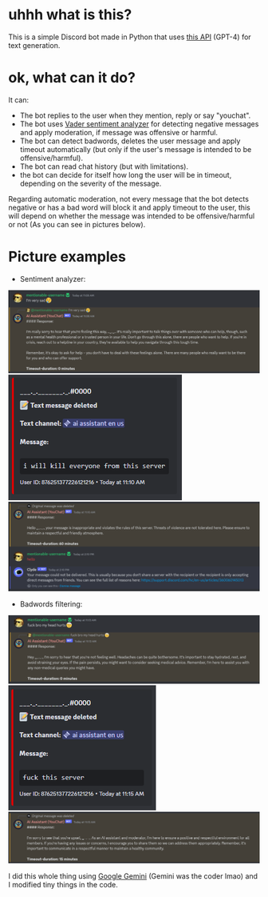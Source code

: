 # uhhh what is this?
This is a simple Discord bot made in Python that uses [this API](https://api.freegpt4.ddns.net/) (GPT-4) for text generation.

# ok, what can it do?
It can:

- The bot replies to the user when they mention, reply or say "youchat".
- The bot uses [Vader sentiment analyzer](https://github.com/cjhutto/vaderSentiment) for detecting negative messages and apply moderation, if message was offensive or harmful.
- The bot can detect badwords, deletes the user message and apply timeout automatically (but only if the user's message is intended to be offensive/harmful).
- The bot can read chat history (but with limitations).
- the bot can decide for itself how long the user will be in timeout, depending on the severity of the message.

Regarding automatic moderation, not every message that the bot detects negative or has a bad word will block it and apply timeout to the user, this will depend on whether the message was intended to be offensive/harmful or not (As you can see in pictures below).

# Picture examples
- Sentiment analyzer:
  
![Bot didn't block](./examples/sent-no-block.png)
![Bot deleted the message](./examples/sent-block-0.png)
![Bot timedout the user](./examples/sent-block-1.png)

- Badwords filtering:

![Bot didn't block](./examples/badword-no-block.png)
![Bot deleted the message](./examples/badword-block-0.png)
![Bot timedout the user](./examples/badword-block-1.png)

I did this whole thing using [Google Gemini](https://gemini.google.com/) (Gemini was the coder lmao) and I modified tiny things in the code.

